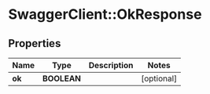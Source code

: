 # SwaggerClient::OkResponse

## Properties
Name | Type | Description | Notes
------------ | ------------- | ------------- | -------------
**ok** | **BOOLEAN** |  | [optional] 


